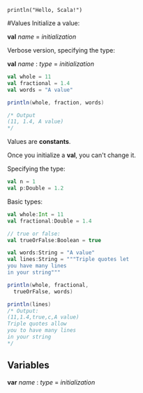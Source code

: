 `println("Hello, Scala!")`

#Values
Initialize a value:

**val** *name* = *initialization*

Verbose version, specifying the type:

**val** *name* : *type* = *initialization*

```Scala
val whole = 11
val fractional = 1.4
val words = "A value"

println(whole, fraction, words)

/* Output
(11, 1.4, A value)
*/
```

Values are **constants**.

Once you initialize a **val**, you can't change it.


Specifying the type:
```scala
val n = 1
val p:Double = 1.2
```

Basic types:
```scala
val whole:Int = 11
val fractional:Double = 1.4

// true or false:
val trueOrFalse:Boolean = true

val words:String = "A value"
val lines:String = """Triple quotes let
you have many lines
in your string"""

println(whole, fractional,
  trueOrFalse, words)

println(lines)
/* Output:
(11,1.4,true,c,A value)
Triple quotes allow
you to have many lines
in your string
*/
```

## Variables

**var** *name* : *type* = *initialization*
